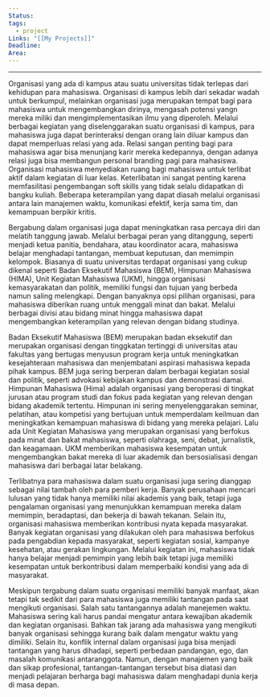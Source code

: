 ```yaml
---
Status: 
tags:
  - project
Links: "[[My Projects]]"
Deadline: 
Area:
---
```

---

Organisasi yang ada di kampus atau suatu universitas tidak terlepas dari kehidupan para mahasiswa. Organisasi di kampus lebih dari sekadar wadah untuk berkumpul, melainkan organisasi juga merupakan tempat bagi para mahasiswa untuk mengembangkan dirinya, mengasah potensi yangn mereka miliki dan mengimplementasikan ilmu yang diperoleh. Melalui berbagai kegiatan yang diselenggarakan suatu organisasi di kampus, para mahasiswa juga dapat berinteraksi dengan orang lain diluar kampus dan dapat memperluas relasi yang ada. Relasi sangan penting bagi para mahasiswa agar bisa menunjang karir mereka kedepannya, dengan adanya relasi juga bisa membangun  personal branding pagi para mahasiswa. Organisasi mahasiswa menyediakan ruang bagi mahasiswa untuk terlibat aktif dalam kegiatan di luar kelas. Keterlibatan ini sangat penting karena memfasilitasi pengembangan soft skills yang tidak selalu didapatkan di bangku kuliah. Beberapa keterampilan yang dapat diasah melalui organisasi antara lain manajemen waktu, komunikasi efektif, kerja sama tim, dan kemampuan berpikir kritis.

Bergabung dalam organisasi juga dapat meningkatkan rasa percaya diri dan melatih tanggung jawab. Melalui berbagai peran yang ditanggung, seperti menjadi ketua panitia, bendahara, atau koordinator acara, mahasiswa belajar menghadapi tantangan, membuat keputusan, dan memimpin kelompok. Biasanya di suatu universitas terdapat organisasi yang cukup dikenal seperti Badan Eksekutif Mahasiswa (BEM), Himpunan Mahasiswa (HIMA), Unit Kegiatan Mahasiswa (UKM), hingga organisasi kemasyarakatan dan politik, memiliki fungsi dan tujuan yang berbeda namun saling melengkapi. Dengan banyaknya opsi pilihan organisasi, para mahasiswa diberikan ruang untuk menggali minat dan bakat. Melalui berbagai divisi atau bidang minat hingga mahasiswa dapat mengembangkan keterampilan yang relevan dengan bidang studinya.

Badan Eksekutif Mahasiswa (BEM) merupakan badan eksekutif dan merupakan organisasi dengan tinggkatan tertinggi di universitas atau fakultas yang bertugas menyusun program kerja untuk meningkatkan kesejahteraan mahasiswa dan menjembatani aspirasi mahasiswa kepada pihak kampus. BEM juga sering berperan dalam berbagai kegiatan sosial dan politik, seperti advokasi kebijakan kampus dan demonstrasi damai. Himpunan Mahasiswa (Hima) adalah organisasi yang beroperasi di tingkat jurusan atau program studi dan fokus pada kegiatan yang relevan dengan bidang akademik tertentu. Himpunan ini sering menyelenggarakan seminar, pelatihan, atau kompetisi yang bertujuan untuk memperdalam keilmuan dan meningkatkan kemampuan mahasiswa di bidang yang mereka pelajari. Lalu ada Unit Kegiatan Mahasiswa yang merupakan organisasi yang berfokus pada minat dan bakat mahasiswa, seperti olahraga, seni, debat, jurnalistik, dan keagamaan. UKM memberikan mahasiswa kesempatan untuk mengembangkan bakat mereka di luar akademik dan bersosialisasi dengan mahasiswa dari berbagai latar belakang.

Terlibatnya para mahasiswa dalam suatu organisasi juga sering dianggap sebagai nilai tambah oleh para pemberi kerja. Banyak perusahaan mencari lulusan yang tidak hanya memiliki nilai akademis yang baik, tetapi juga pengalaman organisasi yang menunjukkan kemampuan mereka dalam memimpin, beradaptasi, dan bekerja di bawah tekanan. Selain itu, organisasi mahasiswa memberikan kontribusi nyata kepada masyarakat. Banyak kegiatan organisasi yang dilakukan oleh para mahasiswa berfokus pada pengabdian kepada masyarakat, seperti kegiatan sosial, kampanye kesehatan, atau gerakan lingkungan. Melalui kegiatan ini, mahasiswa tidak hanya belajar menjadi pemimpin yang lebih baik tetapi juga memiliki kesempatan untuk berkontribusi dalam memperbaiki kondisi yang ada di masyarakat.

Meskipun tergabung dalam suatu organisasi memiliki banyak manfaat, akan tetapi tak sedikit dari para mahasiswa juga memiliki tantangan pada saat mengikuti organisasi. Salah satu tantangannya adalah manejemen waktu. Mahasiswa sering kali harus pandai mengatur antara kewajiban akademik dan kegiatan organisasi. Bahkan tak jarang ada mahasiswa yang mengikuti banyak organisasi sehingga kurang baik dalam mengatur waktu yang dimiliki. Selain itu, konflik internal dalam organisasi juga bisa menjadi tantangan yang harus dihadapi, seperti perbedaan pandangan, ego, dan masalah komunikasi antaranggota. Namun, dengan manajemen yang baik dan sikap profesional, tantangan-tantangan tersebut bisa diatasi dan menjadi pelajaran berharga bagi mahasiswa dalam menghadapi dunia kerja di masa depan.